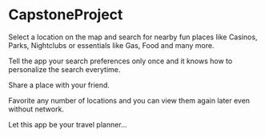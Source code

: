 # CapstoneProject

Select a location on the map and search for nearby fun places like Casinos, Parks, Nightclubs or essentials like Gas, Food and many more.

Tell the app your search preferences only once and it knows how to personalize the search everytime.

Share a place with your friend.

Favorite any number of locations and you can view them again later even without network. 

Let this app be your travel planner...
